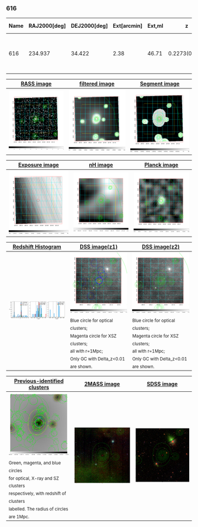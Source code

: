 <div STYLE="page-break-after: always;"></div>

### 616

|Name|RAJ2000[deg]|DEJ2000[deg] |Ext[arcmin]| Ext,ml | z | z_src| C|GC(XSZ,Delta_z<0.01)| GC(OPT,Delta_z<0.01)|GC| R_sig[arcmin] | R500[arcmin] | R500[Mpc]| CRsig[c/s] | CR500[c/s] |L500[1E44 erg/s]|F500[1E-12 erg/s/cm^2]| M500[1E14 Msun]|Tx[keV]|Cnt_sig|Beta|Rc[arcmin]|Comment|Alias|
|---|---|---|---|---|---|------|---|--------|---------|----------|---|---|---|---|---|---|---|---|---|---|---|---|---|---|
|616| 234.937| 34.422| 2.38| 46.71| 0.2273(0.005)| z1, z_xsz| B| F20, MCXC, PSZ2, Tar| A, N, RM, W| A, C, F20, MCXC, N, PSZ2, Tar, W| 14.162| 5.744| 1.255| 0.262(0.044)| 0.238(0.040)| 7.401(0.807)| 4.832(0.527)| 7.06(0.36)| 7.70(0.25)| 107.5| 0.553(-0.038+0.080)| 2.026(-0.463+0.772)| -| k275|

|[RASS image](../image/616/616_img.pdf)|[filtered image](../image/616/616_fil.pdf)|[Segment image](../image/616/616_seg.pdf)|
|-------------------|--------------------|-------------------|
| <img src="../image/616/616_img.png" width="300">  | <img src="../image/616/616_fil.png" width="300">   | <img src="../image/616/616_seg.png" width="300">  |

|[Exposure image](../image/616/616_mex.pdf)| [nH image](../image/616/616_nh.pdf)| [Planck image](../image/616/616_p.pdf)|
|-------------------|--------------------|-------------------|
|<img src="../image/616/616_mex.png" width="300">   | <img src="../image/616/616_nh.png" width="300">    | <img src="../image/616/616_p.png" width="300"> |

|[Redshift Histogram](../image/616/616_zg.pdf) | [DSS image(z1)](../image/616/616_dss_z1.pdf)      |  [DSS image(z2)](../image/616/616_dss_z2.pdf)    |
|-------------------|--------------------|-------------------|
|<img src="../image/616/616_zg.png" width="300"> |<img src="../image/616/616_dss_z1.png" width="300"> <sub><br>Blue circle for optical clusters; <br>Magenta circle for XSZ clusters; <br>all with r=1Mpc; <br>Only GC with Delta_z<0.01 are shown. </sub>| <img src="../image/616/616_dss_z2.png" width="300"><sub><br>Blue circle for optical clusters; <br>Magenta circle for XSZ clusters; <br>all with r=1Mpc; <br>Only GC with Delta_z<0.01 are shown. </sub> |

|[Previous-identified clusters](../image/616/616_gc.pdf) | [2MASS image](../image/616/616_2mass.pdf)      |[SDSS image](../image/616/616_sdss.pdf)   |
|-------------------|-------------------|-------------------|
|<img src=../image/616/616_gc.png width="300"> <br><sub>Green, magenta, and blue circles <br>for optical, X-ray and SZ clusters <br>respectively, with redshift of clusters <br>labelled. The radius of circles <br>are 1Mpc.</sub>|<img src="../image/616/616_2mass.png" width="300">  | <img src="../image/616/616_sdss.png" width="300">  |




